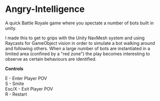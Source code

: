 # Angry-Intelligence
A quick Battle Royale game where you spectate a number of bots built in unity.


I made this to get to grips with the Unity NavMesh system and using Raycasts for GameObject vision in order to simulate a bot walking around and following others. When a large number of bots are instantiated in a limited area (confined by a "red zone") the play becomes interesting to observe as certain behaviours are identified.

**Controls**


E - Enter Player POV    
S - Smite     
Esc/X - Exit Player POV   
R - Restart   
